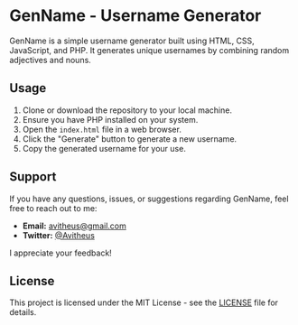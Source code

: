 # GenName - Username Generator

GenName is a simple username generator built using HTML, CSS, JavaScript, and PHP. It generates unique usernames by combining random adjectives and nouns.

## Usage

1. Clone or download the repository to your local machine.
2. Ensure you have PHP installed on your system.
3. Open the `index.html` file in a web browser.
4. Click the "Generate" button to generate a new username.
5. Copy the generated username for your use.

## Support

If you have any questions, issues, or suggestions regarding GenName, feel free to reach out to me:

- **Email:** avitheus@gmail.com
- **Twitter:** [@Avitheus](https://twitter.com/Avitheus)

I appreciate your feedback!

## License

This project is licensed under the MIT License - see the [LICENSE](LICENSE) file for details.
